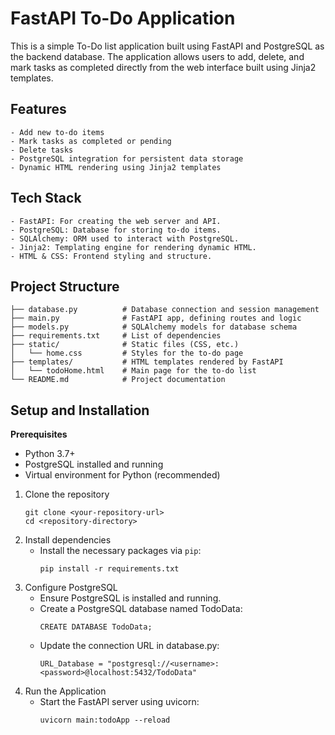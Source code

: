 # FastAPI To-Do Application

This is a simple To-Do list application built using FastAPI and PostgreSQL as the backend database. The application allows users to add, delete, and mark tasks as completed directly from the web interface built using Jinja2 templates.

## Features

    - Add new to-do items
    - Mark tasks as completed or pending
    - Delete tasks
    - PostgreSQL integration for persistent data storage
    - Dynamic HTML rendering using Jinja2 templates

## Tech Stack

    - FastAPI: For creating the web server and API.
    - PostgreSQL: Database for storing to-do items.
    - SQLAlchemy: ORM used to interact with PostgreSQL.
    - Jinja2: Templating engine for rendering dynamic HTML.
    - HTML & CSS: Frontend styling and structure.

## Project Structure

```
├── database.py          # Database connection and session management
├── main.py              # FastAPI app, defining routes and logic
├── models.py            # SQLAlchemy models for database schema
├── requirements.txt     # List of dependencies
├── static/              # Static files (CSS, etc.)
│   └── home.css         # Styles for the to-do page
├── templates/           # HTML templates rendered by FastAPI
│   └── todoHome.html    # Main page for the to-do list
└── README.md            # Project documentation
```


## Setup and Installation

 **Prerequisites**
- Python 3.7+
- PostgreSQL installed and running
- Virtual environment for Python (recommended)

1. Clone the repository
    ```
    git clone <your-repository-url>
    cd <repository-directory>
    ```
2. Install dependencies
    - Install the necessary packages via `pip`:
        ```
        pip install -r requirements.txt
        ```
3. Configure PostgreSQL
    - Ensure PostgreSQL is installed and running.
    - Create a PostgreSQL database named TodoData:
      ```
      CREATE DATABASE TodoData;
      ```
    - Update the connection URL in database.py:
      ```
      URL_Database = "postgresql://<username>:<password>@localhost:5432/TodoData"
      ```
4. Run the Application
    - Start the FastAPI server using uvicorn:
        ```
        uvicorn main:todoApp --reload
        ```
